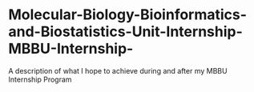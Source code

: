 # Molecular-Biology-Bioinformatics-and-Biostatistics-Unit-Internship-MBBU-Internship-
A description of what I hope to achieve during and after my MBBU Internship Program
